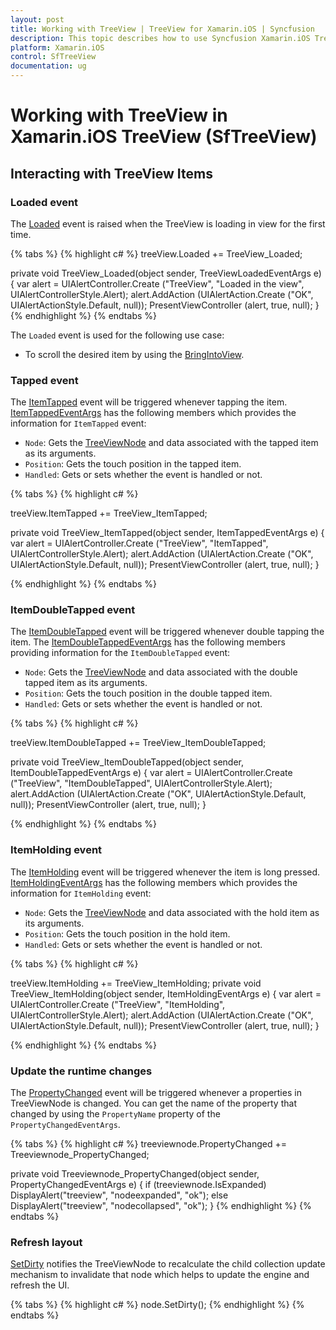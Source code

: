 ```yaml
---
layout: post
title: Working with TreeView | TreeView for Xamarin.iOS | Syncfusion
description: This topic describes how to use Syncfusion Xamarin.iOS TreeView along with interacting events and other different functionalities
platform: Xamarin.iOS
control: SfTreeView
documentation: ug
---
```


# Working with TreeView in Xamarin.iOS TreeView (SfTreeView)

## Interacting with TreeView Items

### Loaded event

The [Loaded](https://help.syncfusion.com/cr/xamarin-ios/Syncfusion.iOS.TreeView.SfTreeView.html) event is raised when the TreeView is loading in view for the first time.

{% tabs %}
{% highlight c# %}
treeView.Loaded += TreeView_Loaded;

private void TreeView_Loaded(object sender, TreeViewLoadedEventArgs e)
{
	var alert = UIAlertController.Create ("TreeView", "Loaded in the view", UIAlertControllerStyle.Alert);
	alert.AddAction (UIAlertAction.Create ("OK", UIAlertActionStyle.Default, null));
	PresentViewController (alert, true, null);
}
{% endhighlight %}
{% endtabs %}

The `Loaded` event is used for the following use case:

* To scroll the desired item by using the [BringIntoView](https://help.syncfusion.com/cr/xamarin-ios/Syncfusion.iOS.TreeView.SfTreeView.html).

### Tapped event

The [ItemTapped](https://help.syncfusion.com/cr/xamarin-ios/Syncfusion.iOS.TreeView.SfTreeView.html) event will be triggered whenever tapping the item.  [ItemTappedEventArgs](https://help.syncfusion.com/cr/xamarin-ios/Syncfusion.iOS.TreeView.ItemTappedEventArgs.html) has the following members which provides the information for `ItemTapped` event:

 * `Node`: Gets the [TreeViewNode](https://help.syncfusion.com/cr/xamarin-ios/Syncfusion.TreeView.Engine.TreeViewNode.html) and data associated with the tapped item as its arguments.
 * `Position`: Gets the touch position in the tapped item.
 * `Handled`: Gets or sets whether the event is handled or not.

{% tabs %}
{% highlight c# %}

treeView.ItemTapped += TreeView_ItemTapped;

private void TreeView_ItemTapped(object sender, ItemTappedEventArgs e)
{
	var alert = UIAlertController.Create ("TreeView", "ItemTapped", UIAlertControllerStyle.Alert);
	alert.AddAction (UIAlertAction.Create ("OK", UIAlertActionStyle.Default, null));
	PresentViewController (alert, true, null);
}

{% endhighlight %}
{% endtabs %}

### ItemDoubleTapped event

The [ItemDoubleTapped](https://help.syncfusion.com/cr/xamarin-ios/Syncfusion.iOS.TreeView.SfTreeView.html) event will be triggered whenever double tapping the item. The [ItemDoubleTappedEventArgs](https://help.syncfusion.com/cr/xamarin-ios/Syncfusion.iOS.TreeView.ItemDoubleTappedEventArgs.html) has the following members providing information for the `ItemDoubleTapped` event:

 * `Node`: Gets the [TreeViewNode](https://help.syncfusion.com/cr/xamarin-ios/Syncfusion.TreeView.Engine.TreeViewNode.html) and data associated with the double tapped item as its arguments.
 * `Position`: Gets the touch position in the double tapped item.
 * `Handled`: Gets or sets whether the event is handled or not.

{% tabs %}
{% highlight c# %}

treeView.ItemDoubleTapped += TreeView_ItemDoubleTapped;

private void TreeView_ItemDoubleTapped(object sender, ItemDoubleTappedEventArgs e)
{
	var alert = UIAlertController.Create ("TreeView", "ItemDoubleTapped", UIAlertControllerStyle.Alert);
	alert.AddAction (UIAlertAction.Create ("OK", UIAlertActionStyle.Default, null));
	PresentViewController (alert, true, null);
}

{% endhighlight %}
{% endtabs %}

### ItemHolding event

The [ItemHolding](https://help.syncfusion.com/cr/xamarin-ios/Syncfusion.iOS.TreeView.SfTreeView.html) event will be triggered whenever the item is long pressed.
 [ItemHoldingEventArgs](https://help.syncfusion.com/cr/xamarin-ios/Syncfusion.iOS.TreeView.ItemHoldingEventArgs.html) has the following members which provides the information for `ItemHolding` event:

 * `Node`: Gets the [TreeViewNode](https://help.syncfusion.com/cr/xamarin-ios/Syncfusion.TreeView.Engine.TreeViewNode.html) and data associated with the hold item as its arguments.
 * `Position`: Gets the touch position in the hold item.
 * `Handled`: Gets or sets whether the event is handled or not.

{% tabs %}
{% highlight c# %}

treeView.ItemHolding += TreeView_ItemHolding;
private void TreeView_ItemHolding(object sender, ItemHoldingEventArgs e)
{
	var alert = UIAlertController.Create ("TreeView", "ItemHolding", UIAlertControllerStyle.Alert);
	alert.AddAction (UIAlertAction.Create ("OK", UIAlertActionStyle.Default, null));
	PresentViewController (alert, true, null);
}

{% endhighlight %}
{% endtabs %}

### Update the runtime changes

The [PropertyChanged](https://help.syncfusion.com/cr/xamarin-ios/Syncfusion.TreeView.Engine.TreeViewNode.html#Syncfusion_TreeView_Engine_TreeViewNode_PropertyChanged) event will be triggered whenever a properties in TreeViewNode is changed. You can get the name of the property that changed by using the `PropertyName` property of the `PropertyChangedEventArgs`.

{% tabs %}
{% highlight c# %}
treeviewnode.PropertyChanged += Treeviewnode_PropertyChanged;

private void Treeviewnode_PropertyChanged(object sender, PropertyChangedEventArgs e)
{
    if (treeviewnode.IsExpanded)
        DisplayAlert("treeview", "nodeexpanded", "ok");
    else
        DisplayAlert("treeview", "nodecollapsed", "ok");
}
{% endhighlight %}
{% endtabs %}

### Refresh layout

[SetDirty](https://help.syncfusion.com/cr/xamarin-ios/Syncfusion.TreeView.Engine.TreeViewNode.html#Syncfusion_TreeView_Engine_TreeViewNode_SetDirty) notifies the TreeViewNode to recalculate the child collection update mechanism to invalidate that node which helps to update the engine and refresh the UI.

{% tabs %}
{% highlight c# %}
node.SetDirty();
{% endhighlight %}
{% endtabs %}

